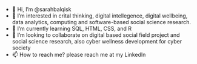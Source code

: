 - 👋 Hi, I’m @sarahbalqisk
- 👀 I’m interested in crital thinking, digital intellegence, digital wellbeing, data analytics, computing and software-based social science research.
- 🌱 I’m currently learning SQL, HTML, CSS, and R
- 💞️ I’m looking to collaborate on digital based social field project and social science research, also cyber wellness development for cyber society 
- 📫 How to reach me? please reach me at my LinkedIn

<!---
sarahbalqisk/sarahbalqisk is a ✨ special ✨ repository because its `README.md` (this file) appears on your GitHub profile.
You can click the Preview link to take a look at your changes.
--->

